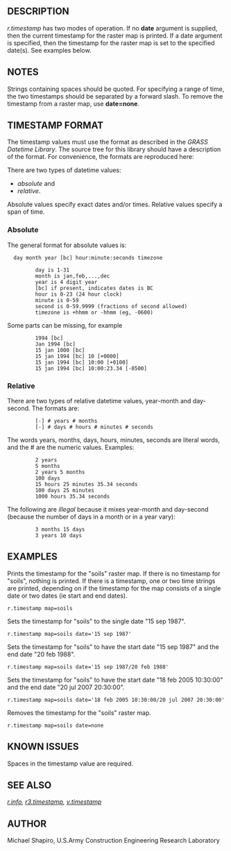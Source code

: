 ## DESCRIPTION

*r.timestamp* has two modes of operation. If no **date** argument is
supplied, then the current timestamp for the raster map is printed. If a
date argument is specified, then the timestamp for the raster map is set
to the specified date(s). See examples below.

## NOTES

Strings containing spaces should be quoted. For specifying a range of
time, the two timestamps should be separated by a forward slash. To
remove the timestamp from a raster map, use **date=none**.

## TIMESTAMP FORMAT

The timestamp values must use the format as described in the *GRASS
Datetime Library*. The source tree for this library should have a
description of the format. For convenience, the formats are reproduced
here:

There are two types of datetime values:

- *absolute* and
- *relative*.

Absolute values specify exact dates and/or times. Relative values
specify a span of time.

### Absolute

The general format for absolute values is:

```shell
  day month year [bc] hour:minute:seconds timezone

         day is 1-31
         month is jan,feb,...,dec
         year is 4 digit year
         [bc] if present, indicates dates is BC
         hour is 0-23 (24 hour clock)
         minute is 0-59
         second is 0-59.9999 (fractions of second allowed)
         timezone is +hhmm or -hhmm (eg, -0600)
```

Some parts can be missing, for example

```shell
         1994 [bc]
         Jan 1994 [bc]
         15 jan 1000 [bc]
         15 jan 1994 [bc] 10 [+0000]
         15 jan 1994 [bc] 10:00 [+0100]
         15 jan 1994 [bc] 10:00:23.34 [-0500]
```

### Relative

There are two types of relative datetime values, year-month and
day-second. The formats are:

```shell
         [-] # years # months
         [-] # days # hours # minutes # seconds
```

The words years, months, days, hours, minutes, seconds are literal
words, and the \# are the numeric values. Examples:

```shell
         2 years
         5 months
         2 years 5 months
         100 days
         15 hours 25 minutes 35.34 seconds
         100 days 25 minutes
         1000 hours 35.34 seconds
```

The following are *illegal* because it mixes year-month and day-second
(because the number of days in a month or in a year vary):

```shell
         3 months 15 days
         3 years 10 days
```

## EXAMPLES

Prints the timestamp for the "soils" raster map. If there is no
timestamp for "soils", nothing is printed. If there is a timestamp, one
or two time strings are printed, depending on if the timestamp for the
map consists of a single date or two dates (ie start and end dates).

```shell
r.timestamp map=soils
```

Sets the timestamp for "soils" to the single date "15 sep 1987".

```shell
r.timestamp map=soils date='15 sep 1987'
```

Sets the timestamp for "soils" to have the start date "15 sep 1987" and
the end date "20 feb 1988".

```shell
r.timestamp map=soils date='15 sep 1987/20 feb 1988'
```

Sets the timestamp for "soils" to have the start date "18 feb 2005
10:30:00" and the end date "20 jul 2007 20:30:00".

```shell
r.timestamp map=soils date='18 feb 2005 10:30:00/20 jul 2007 20:30:00'
```

Removes the timestamp for the "soils" raster map.

```shell
r.timestamp map=soils date=none
```

## KNOWN ISSUES

Spaces in the timestamp value are required.

## SEE ALSO

*[r.info](r.info.md), [r3.timestamp](r3.timestamp.md),
[v.timestamp](v.timestamp.md)*

## AUTHOR

Michael Shapiro, U.S.Army Construction Engineering Research Laboratory
